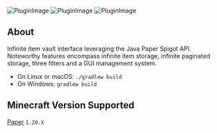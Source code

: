 ![PluginImage](https://i.imgur.com/Xbchmuc.png)
![PluginImage](https://i.imgur.com/fEyAcvK.png)
![PluginImage](https://i.imgur.com/WDAORZm.png)

## About

Infinite item vault interface leveraging the Java Paper Spigot API. Noteworthy features encompass infinite item storage, infinite paginated storage, three filters and a GUI management system.

* On Linux or macOS: `./gradlew build`
* On Windows: `gradlew build`

## Minecraft Version Supported

[Paper](https://papermc.io/software/paper) `1.20.X`

